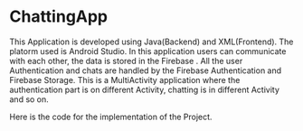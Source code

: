 # ChattingApp


This Application is developed using Java(Backend) and XML(Frontend). The platorm used is Android Studio. In this application users can communicate with each other, the data is stored in the Firebase . All the user Authentication and chats are handled by the Firebase Authentication and Firebase Storage. This is a MultiActivity application where the authentication part is on different Activity, chatting is in different Activity and so on.


Here is the code for the implementation of the Project. 
